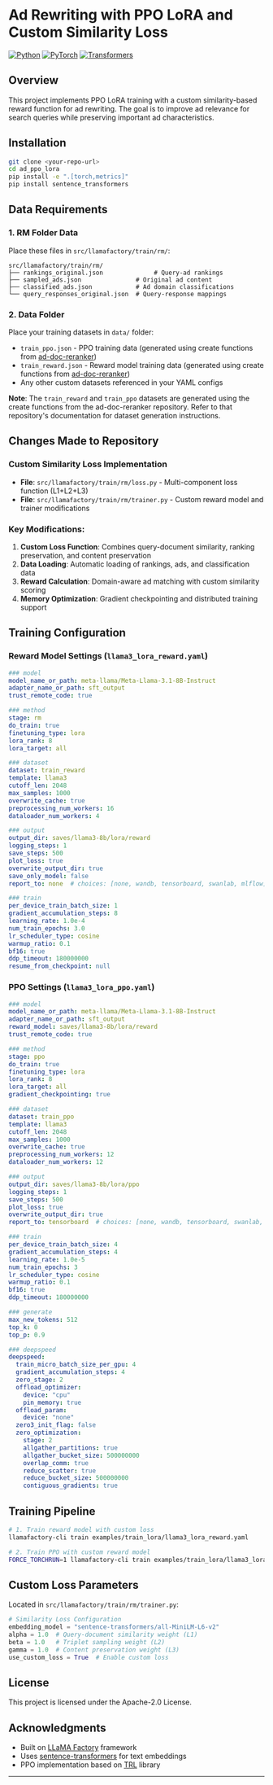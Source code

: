 # Ad Rewriting with PPO LoRA and Custom Similarity Loss

[![Python](https://img.shields.io/badge/python-3.9+-blue.svg)](https://www.python.org/downloads/)
[![PyTorch](https://img.shields.io/badge/PyTorch-2.0+-ee4c2c.svg)](https://pytorch.org/)
[![Transformers](https://img.shields.io/badge/🤗-Transformers-yellow.svg)](https://huggingface.co/transformers/)

## Overview

This project implements PPO LoRA training with a custom similarity-based reward function for ad rewriting. The goal is to improve ad relevance for search queries while preserving important ad characteristics.

## Installation

```bash
git clone <your-repo-url>
cd ad_ppo_lora
pip install -e ".[torch,metrics]"
pip install sentence_transformers
```

## Data Requirements

### 1. RM Folder Data
Place these files in `src/llamafactory/train/rm/`:

```
src/llamafactory/train/rm/
├── rankings_original.json              # Query-ad rankings
├── sampled_ads.json               # Original ad content  
├── classified_ads.json            # Ad domain classifications
└── query_responses_original.json  # Query-response mappings
```

### 2. Data Folder
Place your training datasets in `data/` folder:
- `train_ppo.json` - PPO training data (generated using create functions from [ad-doc-reranker](https://anonymous.4open.science/r/ad-doc-reranker-57C6))
- `train_reward.json` - Reward model training data (generated using create functions from [ad-doc-reranker](https://anonymous.4open.science/r/ad-doc-reranker-57C6))
- Any other custom datasets referenced in your YAML configs

**Note**: The `train_reward` and `train_ppo` datasets are generated using the create functions from the ad-doc-reranker repository. Refer to that repository's documentation for dataset generation instructions.

## Changes Made to Repository

### Custom Similarity Loss Implementation
- **File**: `src/llamafactory/train/rm/loss.py` - Multi-component loss function (L1+L2+L3)
- **File**: `src/llamafactory/train/rm/trainer.py` - Custom reward model and trainer modifications

### Key Modifications:
1. **Custom Loss Function**: Combines query-document similarity, ranking preservation, and content preservation
2. **Data Loading**: Automatic loading of rankings, ads, and classification data
3. **Reward Calculation**: Domain-aware ad matching with custom similarity scoring
4. **Memory Optimization**: Gradient checkpointing and distributed training support

## Training Configuration

### Reward Model Settings (`llama3_lora_reward.yaml`)

```yaml
### model
model_name_or_path: meta-llama/Meta-Llama-3.1-8B-Instruct
adapter_name_or_path: sft_output
trust_remote_code: true

### method
stage: rm
do_train: true
finetuning_type: lora
lora_rank: 8
lora_target: all

### dataset
dataset: train_reward
template: llama3
cutoff_len: 2048
max_samples: 1000
overwrite_cache: true
preprocessing_num_workers: 16
dataloader_num_workers: 4

### output
output_dir: saves/llama3-8b/lora/reward
logging_steps: 1
save_steps: 500
plot_loss: true
overwrite_output_dir: true
save_only_model: false
report_to: none  # choices: [none, wandb, tensorboard, swanlab, mlflow]

### train
per_device_train_batch_size: 1
gradient_accumulation_steps: 8
learning_rate: 1.0e-4
num_train_epochs: 3.0
lr_scheduler_type: cosine
warmup_ratio: 0.1
bf16: true
ddp_timeout: 180000000
resume_from_checkpoint: null
```

### PPO Settings (`llama3_lora_ppo.yaml`)

```yaml
### model
model_name_or_path: meta-llama/Meta-Llama-3.1-8B-Instruct
adapter_name_or_path: sft_output
reward_model: saves/llama3-8b/lora/reward
trust_remote_code: true

### method
stage: ppo
do_train: true
finetuning_type: lora
lora_rank: 8
lora_target: all
gradient_checkpointing: true

### dataset
dataset: train_ppo
template: llama3
cutoff_len: 2048
max_samples: 1000
overwrite_cache: true
preprocessing_num_workers: 12
dataloader_num_workers: 12

### output
output_dir: saves/llama3-8b/lora/ppo
logging_steps: 1
save_steps: 500
plot_loss: true
overwrite_output_dir: true
report_to: tensorboard  # choices: [none, wandb, tensorboard, swanlab, mlflow]

### train
per_device_train_batch_size: 4
gradient_accumulation_steps: 4
learning_rate: 1.0e-5
num_train_epochs: 3
lr_scheduler_type: cosine
warmup_ratio: 0.1
bf16: true
ddp_timeout: 180000000

### generate
max_new_tokens: 512
top_k: 0
top_p: 0.9

### deepspeed
deepspeed:
  train_micro_batch_size_per_gpu: 4
  gradient_accumulation_steps: 4
  zero_stage: 2
  offload_optimizer:
    device: "cpu"
    pin_memory: true
  offload_param:
    device: "none"
  zero3_init_flag: false
  zero_optimization:
    stage: 2
    allgather_partitions: true
    allgather_bucket_size: 500000000
    overlap_comm: true
    reduce_scatter: true
    reduce_bucket_size: 500000000
    contiguous_gradients: true

```

## Training Pipeline

```bash
# 1. Train reward model with custom loss
llamafactory-cli train examples/train_lora/llama3_lora_reward.yaml

# 2. Train PPO with custom reward model  
FORCE_TORCHRUN=1 llamafactory-cli train examples/train_lora/llama3_lora_ppo.yaml
```

## Custom Loss Parameters

Located in `src/llamafactory/train/rm/trainer.py`:

```python
# Similarity Loss Configuration
embedding_model = "sentence-transformers/all-MiniLM-L6-v2"
alpha = 1.0  # Query-document similarity weight (L1)
beta = 1.0   # Triplet sampling weight (L2) 
gamma = 1.0  # Content preservation weight (L3)
use_custom_loss = True  # Enable custom loss
```

## License

This project is licensed under the Apache-2.0 License.

## Acknowledgments

- Built on [LLaMA Factory](https://github.com/hiyouga/LLaMA-Factory) framework
- Uses [sentence-transformers](https://github.com/UKPLab/sentence-transformers) for text embeddings
- PPO implementation based on [TRL](https://github.com/huggingface/trl) library

---

